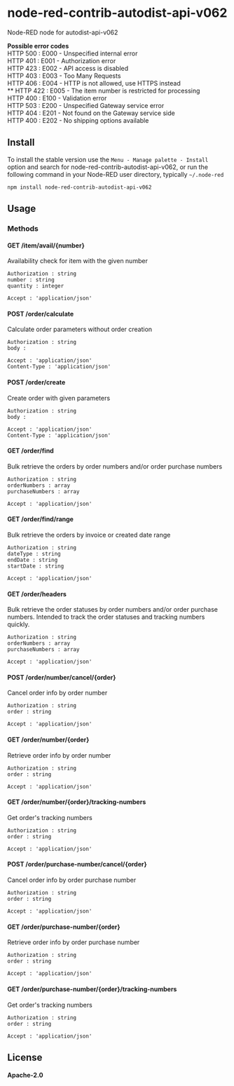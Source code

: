 node-red-contrib-autodist-api-v062
================

Node-RED node for autodist-api-v062

<b>Possible error codes</b><br>HTTP 500 : E000 - Unspecified internal error<br>HTTP 401 : E001 - Authorization error<br>HTTP 423 : E002 - API access is disabled<br>HTTP 403 : E003 - Too Many Requests<br>HTTP 406 : E004 - HTTP is not allowed, use HTTPS instead<br>** HTTP 422 : E005 - The item number is restricted for processing<br>HTTP 400 : E100 - Validation error<br>HTTP 503 : E200 - Unspecified Gateway service error<br>HTTP 404 : E201 - Not found on the Gateway service side<br>HTTP 400 : E202 - No shipping options available

## Install

To install the stable version use the `Menu - Manage palette - Install` 
option and search for node-red-contrib-autodist-api-v062, or run the following 
command in your Node-RED user directory, typically `~/.node-red`

    npm install node-red-contrib-autodist-api-v062

## Usage

### Methods

#### GET /item/avail/{number}

Availability check for item with the given number

    Authorization : string
    number : string
    quantity : integer
     
    Accept : 'application/json'

#### POST /order/calculate

Calculate order parameters without order creation

    Authorization : string
    body : 
     
    Accept : 'application/json'
    Content-Type : 'application/json'

#### POST /order/create

Create order with given parameters

    Authorization : string
    body : 
     
    Accept : 'application/json'
    Content-Type : 'application/json'

#### GET /order/find

Bulk retrieve the orders by order numbers and/or order purchase numbers

    Authorization : string
    orderNumbers : array
    purchaseNumbers : array
     
    Accept : 'application/json'

#### GET /order/find/range

Bulk retrieve the orders by invoice or created date range

    Authorization : string
    dateType : string
    endDate : string
    startDate : string
     
    Accept : 'application/json'

#### GET /order/headers

Bulk retrieve the order statuses by order numbers and/or order purchase numbers. Intended to track the order statuses and tracking numbers quickly.

    Authorization : string
    orderNumbers : array
    purchaseNumbers : array
     
    Accept : 'application/json'

#### POST /order/number/cancel/{order}

Cancel order info by order number

    Authorization : string
    order : string
     
    Accept : 'application/json'

#### GET /order/number/{order}

Retrieve order info by order number

    Authorization : string
    order : string
     
    Accept : 'application/json'

#### GET /order/number/{order}/tracking-numbers

Get order's tracking numbers

    Authorization : string
    order : string
     
    Accept : 'application/json'

#### POST /order/purchase-number/cancel/{order}

Cancel order info by order purchase number

    Authorization : string
    order : string
     
    Accept : 'application/json'

#### GET /order/purchase-number/{order}

Retrieve order info by order purchase number

    Authorization : string
    order : string
     
    Accept : 'application/json'

#### GET /order/purchase-number/{order}/tracking-numbers

Get order's tracking numbers

    Authorization : string
    order : string
     
    Accept : 'application/json'


## License

#### Apache-2.0

